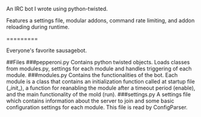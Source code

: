 An IRC bot I wrote using python-twisted.

Features a settings file, modular addons, command rate limiting, and addon reloading during runtime.

=========

Everyone's favorite sausagebot.

##Files
###pepperoni.py
Contains python twisted objects.  Loads classes from modules.py, settings for each module and handles triggering of each module.
###modules.py
Contains the functionalities of the bot.  Each module is a class that contains an initialization function called at startup file (\__init__), a function for reanabling the module after a timeout period (enable), and the main functionality of the mold (run).
###settings.py
A settings file which contains information about the server to join and some basic configuration settings for each module.  This file is read by ConfigParser.
